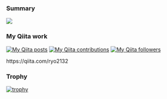 ### Summary
<div><a href="https://github.com/anuraghazra/github-readme-stats">
  <img src="https://github-readme-stats.vercel.app/api?username=kawamataryo&count_private=true&show_icons=true" />
</a></div>

### My Qiita work
</div>
<p><a href="http://qiita.com/ryo2132"><img src="https://qiita-badge.apiapi.app/s/ryo2132/posts.svg" alt="My Qiita posts"></a>
<a href="http://qiita.com/ryo2132"><img src="https://qiita-badge.apiapi.app/s/ryo2132/contributions.svg" alt="My Qiita contributions"></a>
<a href="http://qiita.com/ryo2132"><img src="https://qiita-badge.apiapi.app/s/ryo2132/followers.svg" alt="My Qiita followers"></a></p>
https://qiita.com/ryo2132
</div>

### Trophy

<p><a href="https://github.com/ryo-ma/github-profile-trophy"><img src="https://github-profile-trophy.vercel.app/?username=kawamataryo" alt="trophy"></a></p>

